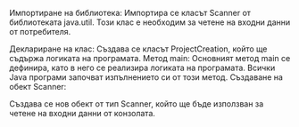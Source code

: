 Импортиране на библиотека:
Импортира се класът Scanner от библиотеката java.util. Този клас е необходим за четене на входни данни от потребителя.

Деклариране на клас:
Създава се класът ProjectCreation, който ще съдържа логиката на програмата.
Метод main:
Основният метод main се дефинира, като в него се реализира логиката на програмата. Всички Java програми започват изпълнението си от този метод.
Създаване на обект Scanner:

Създава се нов обект от тип Scanner, който ще бъде използван за четене на входни данни от конзолата.
